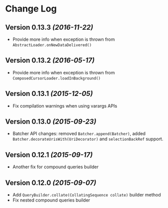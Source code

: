 Change Log
==========

Version 0.13.3 *(2016-11-22)*
----------------------------

 * Provide more info when exception is thrown from `AbstractLoader.onNewDataDelivered()`

Version 0.13.2 *(2016-05-17)*
----------------------------

 * Provide more info when exception is thrown from `ComposedCursorLoader.loadInBackground()`

Version 0.13.1 *(2015-12-05)*
----------------------------

 * Fix compilation warnings when using varargs APIs

Version 0.13.0 *(2015-09-23)*
----------------------------

 * Batcher API changes: removed `Batcher.append(Batcher)`, added `Batcher.decorateUrisWith(UriDecorator)` and `selectionBackRef` support.

Version 0.12.1 *(2015-09-17)*
----------------------------

 * Another fix for compound queries builder

Version 0.12.0 *(2015-09-07)*
----------------------------

 * Add `QueryBuilder.collate(CollatingSequence collate)` builder method
 * Fix nested compound queries builder
